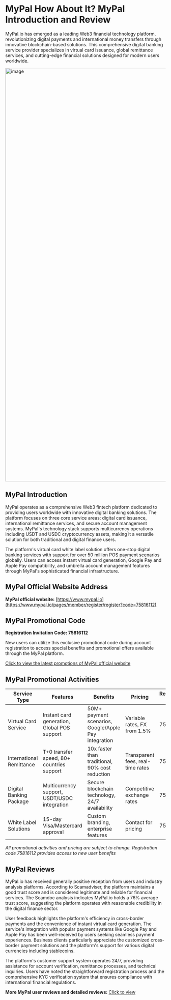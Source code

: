 # MyPal How About It? MyPal Introduction and Review

MyPal.io has emerged as a leading Web3 financial technology platform, revolutionizing digital payments and international money transfers through innovative blockchain-based solutions. This comprehensive digital banking service provider specializes in virtual card issuance, global remittance services, and cutting-edge financial solutions designed for modern users worldwide.

<img width="3224" height="1300" alt="image" src="https://github.com/user-attachments/assets/9c2b1c88-7513-40f4-8073-a23ec282dca5" />

## MyPal Introduction

MyPal operates as a comprehensive Web3 fintech platform dedicated to providing users worldwide with innovative digital banking solutions. The platform focuses on three core service areas: digital card issuance, international remittance services, and secure account management systems. MyPal's technology stack supports multicurrency operations including USDT and USDC cryptocurrency assets, making it a versatile solution for both traditional and digital finance users.

The platform's virtual card white label solution offers one-stop digital banking services with support for over 50 million POS payment scenarios globally. Users can access instant virtual card generation, Google Pay and Apple Pay compatibility, and umbrella account management features through MyPal's sophisticated financial infrastructure.

## MyPal Official Website Address

**MyPal official website:** [https://www.mypal.io](https://www.mypal.io/pages/member/register/register?code=75816112)

## MyPal Promotional Code

**Registration Invitation Code: 75816112**

New users can utilize this exclusive promotional code during account registration to access special benefits and promotional offers available through the MyPal platform.

[Click to view the latest promotions of MyPal official website](https://www.mypal.io/pages/member/register/register?code=75816112)

## MyPal Promotional Activities

| Service Type | Features | Benefits | Pricing | Registration Code | Access Link |
|-------------|----------|----------|---------|------------------|------------|
| Virtual Card Service | Instant card generation, Global POS support | 50M+ payment scenarios, Google/Apple Pay integration | Variable rates, FX from 1.5% | 75816112 | [MyPal Registration](https://www.mypal.io/pages/member/register/register?code=75816112) |
| International Remittance | T+0 transfer speed, 80+ countries support | 10x faster than traditional, 90% cost reduction | Transparent fees, real-time rates | 75816112 | [Remittance Service](https://www.mypal.io/pages/member/register/register?code=75816112) |
| Digital Banking Package | Multicurrency support, USDT/USDC integration | Secure blockchain technology, 24/7 availability | Competitive exchange rates | 75816112 | [Digital Banking](https://www.mypal.io/pages/member/register/register?code=75816112) |
| White Label Solutions | 15-day Visa/Mastercard approval | Custom branding, enterprise features | Contact for pricing | 75816112 | [Enterprise Solutions](https://www.mypal.io/pages/member/register/register?code=75816112) |

*All promotional activities and pricing are subject to change. Registration code 75816112 provides access to new user benefits*

## MyPal Reviews

MyPal.io has received generally positive reception from users and industry analysis platforms. According to Scamadviser, the platform maintains a good trust score and is considered legitimate and reliable for financial services. The Scamdoc analysis indicates MyPal.io holds a 76% average trust score, suggesting the platform operates with reasonable credibility in the digital finance sector.

User feedback highlights the platform's efficiency in cross-border payments and the convenience of instant virtual card generation. The service's integration with popular payment systems like Google Pay and Apple Pay has been well-received by users seeking seamless payment experiences. Business clients particularly appreciate the customized cross-border payment solutions and the platform's support for various digital currencies including stablecoins.

The platform's customer support system operates 24/7, providing assistance for account verification, remittance processes, and technical inquiries. Users have noted the straightforward registration process and the comprehensive KYC verification system that ensures compliance with international financial regulations.

**More MyPal user reviews and detailed reviews:** [Click to view](https://www.mypal.io/pages/member/register/register?code=75816112)
